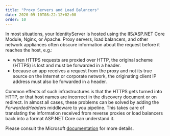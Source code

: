 ```yaml
---
title: "Proxy Servers and Load Balancers"
date: 2020-09-10T08:22:12+02:00
order: 10
---
```


In most situations, your IdentityServer is hosted using the IIS/ASP.NET Core Module, Nginx, or Apache. Proxy servers, load balancers, and other network appliances often obscure information about the request before it reaches the host, e.g.:

* when HTTPS requests are proxied over HTTP, the original scheme (HTTPS) is lost and must be forwarded in a header.
* because an app receives a request from the proxy and not its true source on the Internet or corporate network, the originating client IP address must also be forwarded in a header.

Common effects of such infrastructures is that the HTTPS gets turned into HTTP, or that host names are incorrect in the discovery document or on redirect. In almost all cases, these problems can be solved by adding the *ForwardedHeaders* middleware to you pipeline. This takes care of translating the information received from reverse proxies or load balancers back into a format ASP.NET Core can understand it.

Please consult the Microsoft [documentation](https://docs.microsoft.com/en-us/aspnet/core/host-and-deploy/proxy-load-balancer) for more details.